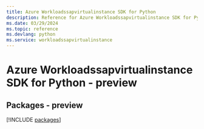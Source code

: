 ```yaml
---
title: Azure Workloadssapvirtualinstance SDK for Python
description: Reference for Azure Workloadssapvirtualinstance SDK for Python
ms.date: 03/29/2024
ms.topic: reference
ms.devlang: python
ms.service: workloadssapvirtualinstance
---
```

# Azure Workloadssapvirtualinstance SDK for Python - preview
## Packages - preview
[!INCLUDE [packages](workloadssapvirtualinstance-index.md)]